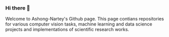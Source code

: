 ### Hi there 👋
Welcome to Ashong-Nartey's Github page. This page contians repositories for various computer vision tasks, machine learning and data science projects and implementations of scientific research works.
<!--
**Ashong-Nartey/Ashong-Nartey** is a ✨ _special_ ✨ repository because its `README.md` (this file) appears on your GitHub profile.

Here are some ideas to get you started:

- 🔭 I’m currently working on ...
- 🌱 I’m currently learning ...
- 👯 I’m looking to collaborate on ...
- 🤔 I’m looking for help with ...
- 💬 Ask me about ...
- 📫 How to reach me: ...
- 😄 Pronouns: ...
- ⚡ Fun fact: ...
-->
